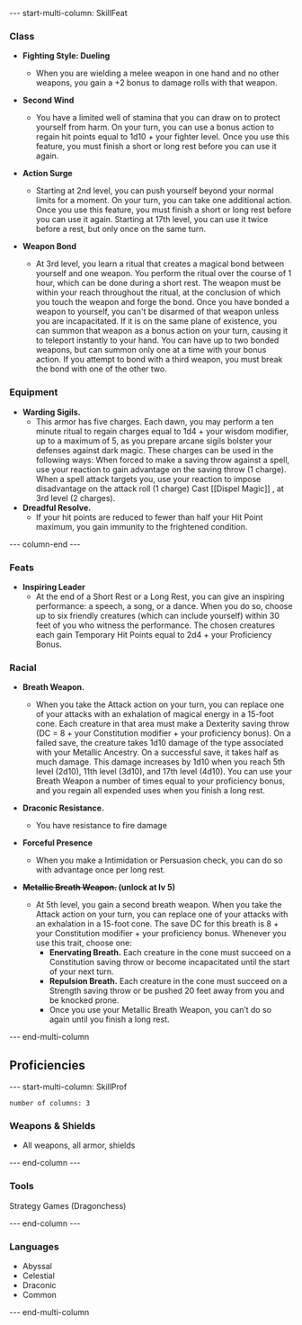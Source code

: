 
--- start-multi-column: SkillFeat  

### Class

- **Fighting Style: Dueling**
	- When you are wielding a melee weapon in one hand and no other weapons, you gain a +2 bonus to damage rolls with that weapon.
    
- **Second Wind**
	- You have a limited well of stamina that you can draw on to protect yourself from harm. On your turn, you can use a bonus action to regain hit points equal to 1d10 + your fighter level.
	Once you use this feature, you must finish a short or long rest before you can use it again.
    
- **Action Surge**
	- Starting at 2nd level, you can push yourself beyond your normal limits for a moment. On your turn, you can take one additional action.
	Once you use this feature, you must finish a short or long rest before you can use it again. Starting at 17th level, you can use it twice before a rest, but only once on the same turn.
    
- **Weapon Bond**
	- At 3rd level, you learn a ritual that creates a magical bond between yourself and one weapon. You perform the ritual over the course of 1 hour, which can be done during a short rest. The weapon must be within your reach throughout the ritual, at the conclusion of which you touch the weapon and forge the bond.
    Once you have bonded a weapon to yourself, you can't be disarmed of that weapon unless you are incapacitated. If it is on the same plane of existence, you can summon that weapon as a bonus action on your turn, causing it to teleport instantly to your hand.
    You can have up to two bonded weapons, but can summon only one at a time with your bonus action. If you attempt to bond with a third weapon, you must break the bond with one of the other two.
    

### Equipment

- **Warding Sigils.**
	- This armor has five charges. Each dawn, you may perform a ten minute ritual to regain charges equal to 1d4 + your wisdom modifier, up to a maximum of 5, as you prepare arcane sigils bolster your defenses against dark magic. These charges can be used in the following ways:
    When forced to make a saving throw against a spell, use your reaction to gain advantage on the saving throw (1 charge).
    When a spell attack targets you, use your reaction to impose disadvantage on the attack roll (1 charge)
    Cast [[Dispel Magic]] , at 3rd level (2 charges).
- **Dreadful Resolve.**
	- If your hit points are reduced to fewer than half your Hit Point maximum, you gain immunity to the frightened condition.


--- column-end ---


### Feats

- **Inspiring Leader**
	- At the end of a Short Rest or a Long Rest, you can give an inspiring performance: a speech, a song, or a dance. When you do so, choose up to six friendly creatures (which can include yourself) within 30 feet of you who witness the performance. The chosen creatures each gain Temporary Hit Points equal to 2d4 + your Proficiency Bonus.
    

### Racial

- **Breath Weapon.**
	- When you take the Attack action on your turn, you can replace one of your attacks with an exhalation of magical energy in a 15-foot cone. Each creature in that area must make a Dexterity saving throw (DC = 8 + your Constitution modifier + your proficiency bonus). On a failed save, the creature takes 1d10 damage of the type associated with your Metallic Ancestry. On a successful save, it takes half as much damage. This damage increases by 1d10 when you reach 5th level (2d10), 11th level (3d10), and 17th level (4d10).
    You can use your Breath Weapon a number of times equal to your proficiency bonus, and you regain all expended uses when you finish a long rest.
- **Draconic Resistance.**
    - You have resistance to fire damage
    
- **Forceful Presence**
    - When you make a Intimidation or Persuasion check, you can do so with advantage once per long rest.
    
- **~~Metallic Breath Weapon.~~ (unlock at lv 5)**    
    - At 5th level, you gain a second breath weapon. When you take the Attack action on your turn, you can replace one of your attacks with an exhalation in a 15-foot cone. The save DC for this breath is 8 + your Constitution modifier + your proficiency bonus. Whenever you use this trait, choose one:
        - **Enervating Breath.** Each creature in the cone must succeed on a Constitution saving throw or become incapacitated until the start of your next turn.
        - **Repulsion Breath.** Each creature in the cone must succeed on a Strength saving throw or be pushed 20 feet away from you and be knocked prone.
        - Once you use your Metallic Breath Weapon, you can’t do so again until you finish a long rest.


--- end-multi-column


## Proficiencies

--- start-multi-column: SkillProf
```column-settings  
number of columns: 3  
```

### Weapons & Shields

- All weapons, all armor, shields


--- end-column ---


### Tools

Strategy Games (Dragonchess)


--- end-column ---


### Languages
- Abyssal
- Celestial
- Draconic
- Common



--- end-multi-column